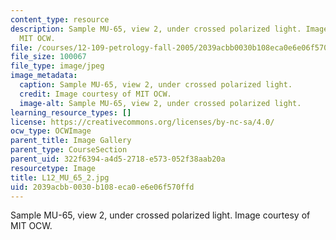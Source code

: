 ```yaml
---
content_type: resource
description: Sample MU-65, view 2, under crossed polarized light. Image courtesy of
  MIT OCW.
file: /courses/12-109-petrology-fall-2005/2039acbb0030b108eca0e6e06f570ffd_L12_MU_65_2.jpg
file_size: 100067
file_type: image/jpeg
image_metadata:
  caption: Sample MU-65, view 2, under crossed polarized light.
  credit: Image courtesy of MIT OCW.
  image-alt: Sample MU-65, view 2, under crossed polarized light.
learning_resource_types: []
license: https://creativecommons.org/licenses/by-nc-sa/4.0/
ocw_type: OCWImage
parent_title: Image Gallery
parent_type: CourseSection
parent_uid: 322f6394-a4d5-2718-e573-052f38aab20a
resourcetype: Image
title: L12_MU_65_2.jpg
uid: 2039acbb-0030-b108-eca0-e6e06f570ffd
---
```

Sample MU-65, view 2, under crossed polarized light. Image courtesy of MIT OCW.